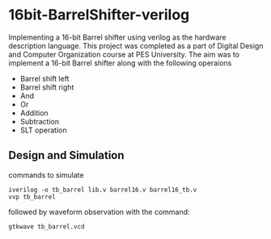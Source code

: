 # 16bit-BarrelShifter-verilog

Implementing a 16-bit Barrel shifter using verilog as the hardware description language.
This project was completed as a part of Digital Design and Computer Organization course at PES University.
The aim was to implement a 16-bit Barrel shifter along with the following operaions 
* Barrel shift left 
* Barrel shift right 
* And
* Or
* Addition
* Subtraction
* SLT operation

## Design and Simulation
commands to simulate
```
iverilog -o tb_barrel lib.v barrel16.v barrel16_tb.v
vvp tb_barrel
```
followed by waveform observation with the command:
```
gtkwave tb_barrel.vcd
```





